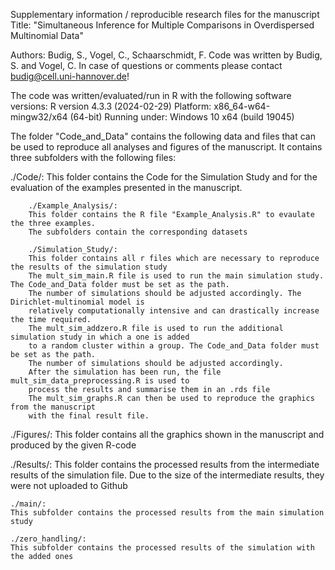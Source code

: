 Supplementary information / reproducible research files for the manuscript 
Title: "Simultaneous Inference for Multiple Comparisons in
Overdispersed Multinomial Data"

Authors: Budig, S., Vogel, C., Schaarschmidt, F.
Code was written by Budig, S. and Vogel, C.
In case of questions or comments please contact budig@cell.uni-hannover.de!

The code was written/evaluated/run in R with the following software versions:
R version 4.3.3 (2024-02-29)
Platform: x86_64-w64-mingw32/x64 (64-bit)
Running under: Windows 10 x64 (build 19045)

The folder "Code_and_Data" contains the following data and files that can be used to reproduce 
all analyses and figures of the manuscript.
It contains three subfolders with the following files:

./Code/:
This folder contains the Code for the Simulation Study and for the evaluation of the examples 
presented in the manuscript.

        ./Example_Analysis/:
        This folder contains the R file "Example_Analysis.R" to evaulate the three examples.
        The subfolders contain the corresponding datasets

        ./Simulation_Study/:
        This folder contains all r files which are necessary to reproduce the results of the simulation study
        The mult_sim_main.R file is used to run the main simulation study. The Code_and_Data folder must be set as the path. 
        The number of simulations should be adjusted accordingly. The Dirichlet-multinomial model is 
        relatively computationally intensive and can drastically increase the time required.
        The mult_sim_addzero.R file is used to run the additional simulation study in which a one is added 
        to a random cluster within a group. The Code_and_Data folder must be set as the path. 
        The number of simulations should be adjusted accordingly.
        After the simulation has been run, the file mult_sim_data_preprocessing.R is used to 
        process the results and summarise them in an .rds file
        The mult_sim_graphs.R can then be used to reproduce the graphics from the manuscript 
        with the final result file.

./Figures/:
This folder contains all the graphics shown in the manuscript and produced by the given R-code

./Results/:
This folder contains the processed results from the intermediate results of the simulation file. 
Due to the size of the intermediate results, they were not uploaded to Github

    ./main/:
    This subfolder contains the processed results from the main simulation study

    ./zero_handling/:
    This subfolder contains the processed results of the simulation with the added ones




